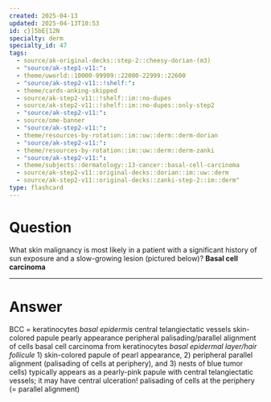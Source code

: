 ```yaml
---
created: 2025-04-13
updated: 2025-04-13T10:53
id: c}]5bE{12N
specialty: derm
specialty_id: 47
tags:
  - source/ak-original-decks::step-2::cheesy-dorian-(m3)
  - "source/ak-step1-v11:": 
  - theme/uworld::10000-99999::22000-22999::22600
  - "source/ak-step2-v11::!shelf:": 
  - theme/cards-anking-skipped
  - source/ak-step2-v11::!shelf::im::no-dupes
  - source/ak-step2-v11::!shelf::im::no-dupes::only-step2
  - "source/ak-step2-v11:": 
  - source/ome-banner
  - "source/ak-step2-v11:": 
  - theme/resources-by-rotation::im::uw::derm::derm-dorian
  - "source/ak-step2-v11:": 
  - theme/resources-by-rotation::im::uw::derm::derm-zanki
  - "source/ak-step2-v11:": 
  - theme/subjects::dermatology::13-cancer::basal-cell-carcinoma
  - source/ak-step2-v11::original-decks::dorian::im::uw::derm
  - source/ak-step2-v11::original-decks::zanki-step-2::im::derm"
type: flashcard
---
```


# Question
What skin malignancy is most likely in a patient with a significant history of sun exposure and a slow-growing lesion (pictured below)?   **Basal cell carcinoma**

---

# Answer
BCC = keratinocytes *basal epidermis* central telangiectatic vessels skin-colored papule pearly appearance peripheral palisading/parallel alignment of cells  basal cell carcinoma from keratinocytes *basal epidermal layer/hair follicule* 1) skin-colored papule of pearl appearance,  2) peripheral parallel alignment (palisading of cells at periphery), and  3) nests of blue tumor cells)  typically appears as a pearly-pink papule with central telangiectatic vessels; it may have central ulceration! palisading of cells at the periphery (= parallel alignment)